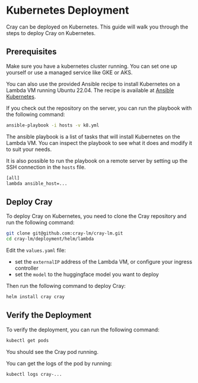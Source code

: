 # Kubernetes Deployment

Cray can be deployed on Kubernetes. This guide will walk you through the steps to deploy Cray on Kubernetes.

## Prerequisites

Make sure you have a kubernetes cluster running. You can set one up yourself or use a
managed service like GKE or AKS.

You can also use the provided Ansible recipe
to install Kubernetes on a Lambda VM running Ubuntu 22.04. The recipe is available at
[Ansible Kubernetes](https://github.com/cray-lm/cray-lm/deployment/ansible/k8.yml).

If you check out the repository on the server, you can run the playbook with the
following command:

```bash
ansible-playbook -i hosts -v k8.yml
```

The ansible playbook is a list of tasks that will install Kubernetes on the Lambda VM. You can inspect the playbook to see what it does and modify it to suit your needs.

It is also possible to run the playbook on a remote server by setting up the SSH connection in the `hosts` file.

```bash
[all]
lambda ansible_host=...
```

## Deploy Cray

To deploy Cray on Kubernetes, you need to clone the Cray repository and run the following command:

```bash
git clone git@github.com:cray-lm/cray-lm.git
cd cray-lm/deployment/helm/lambda
```

Edit the `values.yaml` file:

- set the `externalIP` address of the Lambda VM, or configure your ingress controller
- set the `model` to the huggingface model you want to deploy

Then run the following command to deploy Cray:

```bash
helm install cray cray
```

## Verify the Deployment

To verify the deployment, you can run the following command:

```bash
kubectl get pods
```

You should see the Cray pod running.

You can get the logs of the pod by running:

```bash
kubectl logs cray-...
```

